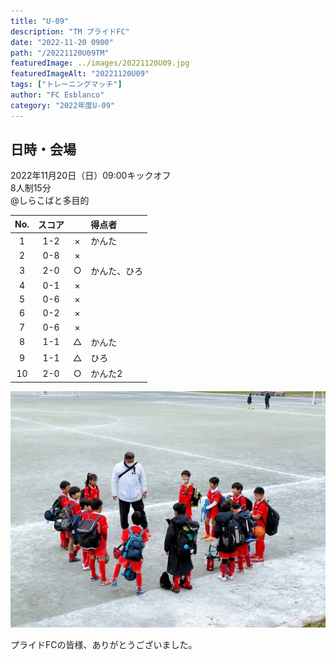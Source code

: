 ```yaml
---
title: "U-09"
description: "TM プライドFC"
date: "2022-11-20 0900"
path: "/20221120U09TM"
featuredImage: ../images/20221120U09.jpg
featuredImageAlt: "20221120U09"
tags: ["トレーニングマッチ"]
author: "FC Esblanco"
category: "2022年度U-09"
---
```


## 日時・会場

2022年11月20日（日）09:00キックオフ<br>
8人制15分  
@しらこばと多目的  


| No.| スコア |   |得点者  |
|:--:|:------:|:-:|:--------|
| 1  | 1-2 | × |かんた|
| 2  | 0-8 | × ||
| 3  | 2-0 | ○ |かんた、ひろ|
| 4  | 0-1 | × ||
| 5  | 0-6 | × ||
| 6  | 0-2 | × ||
| 7  | 0-6 | × ||
| 8  | 1-1 | △ |かんた|
| 9  | 1-1 | △ |ひろ|
| 10  | 2-0 | ○ |かんた2|



![20221120U09](../images/20221120U09B.jpg "U09TM")


プライドFCの皆様、ありがとうございました。